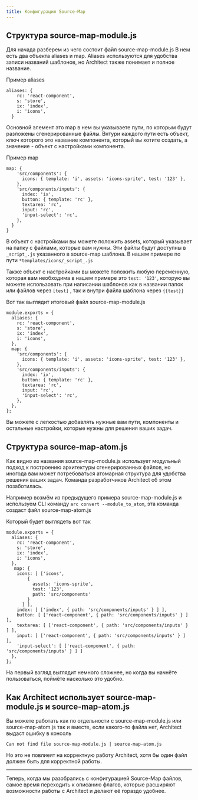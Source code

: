```yaml
---
title: Конфигурация Source-Map
---
```


## Структура source-map-module.js

Для начада разберем из чего состоит файл source-map-module.js
В нем есть два объекта aliases и map. Aliases используются 
для удобства записи названий шаблонов, но Architect также понимает и полное название.

Пример aliases
```shell
aliases: {
    rc: 'react-component',
    s: 'store',
    ix: 'index',
    i: 'icons',
  }
```
Основной элемент это map в нем вы указываете пути, по которым будут разложены
сгенерированные файлы. Внтури каждого пути есть объект, ключ которого это название 
компонента, который вы хотите создать, а значение - объект с настройками компонента.

Пример map
```shell
map: {
    'src/components': {
      icons: { template: 'i', assets: 'icons-sprite', test: '123' },
    },
    'src/components/inputs': {
      index: 'ix',
      button: { template: 'rc' },
      textarea: 'rc',
      input: 'rc',
      'input-select': 'rc',
    },
  }
}
```
В объект с настройками вы можете положить assets, 
который указывает на папку с файлами, которые вам нужны. Эти файлы будут доступны
в `_script_.js` указанного в source-map шаблона. В нашем примере по пути 
`*templates/icons/_script_.js`

Также объект с настройками вы можете положить любую переменную, которая
вам необходима в нашем примере это `test: '123'`, которую вы можете использовать
при написании шаблонов как в названии папок или файлов через `[test]` , так и внутри 
файла шаблона через `{{test}}`

Вот так выглядит итоговый файл source-map-module.js
```shell
module.exports = {
  aliases: {
    rc: 'react-component',
    s: 'store',
    ix: 'index',
    i: 'icons',
  },
  map: {
    'src/components': {
      icons: { template: 'i', assets: 'icons-sprite', test: '123' },
    },
    'src/components/inputs': {
      index: 'ix',
      button: { template: 'rc' },
      textarea: 'rc',
      input: 'rc',
      'input-select': 'rc',
    },
  },
};
```

Вы можете с легкостью добавлять нужные вам пути, компоненты и остальные настройки, 
которые нужны для решения ваших задач.

## Структура source-map-atom.js

Как видно из названия source-map-module.js использует модульный подход к построению
архитектуры сгенерированных файлов, но иногода вам может потребоваться атомарная 
структура для удобства решения ваших задач. Команда разработчиков Architect об этом 
позаботилась.

Например возмём из предыдущего примера source-map-module.js и используем CLI 
команду `arc convert --module_to_atom`, эта команда создаст файл source-map-atom.js

Который будет выглядеть вот так
```shell
module.exports = {
  aliases: {
    rc: 'react-component',
    s: 'store',
    ix: 'index',
    i: 'icons',
  },
   map: {
    icons: [ ['icons',
        {
          assets: 'icons-sprite',
          test: '123',
          path: 'src/components'
        }
      ] ],
    index: [ ['index', { path: 'src/components/inputs' } ] ],
    button: [ ['react-component', { path: 'src/components/inputs' } ] ],
    textarea: [ ['react-component', { path: 'src/components/inputs' } ] ],
    input: [ ['react-component', { path: 'src/components/inputs' } ] ],
    'input-select': [ ['react-component', { path: 'src/components/inputs' } ] ]
  },
};
```

На первый взгляд выглядит немного сложнее, но когда вы начнёте пользоваться, поймёте
насколько это удобно.

## Как Architect использует source-map-module.js и source-map-atom.js

Вы можете работать как по отдельности с source-map-module.js или source-map-atom.js
так и вместе, если какого-то файла нет, Architect выдаст ошибку в консоль 

`Can not find file source-map-module.js | source-map-atom.js`

Но это не повлиеят на корректную работу Architect, хотя бы один файл должен быть для
корректной работы.
***
Теперь, когда мы разобрались с конфигурацией Source-Map файлов, самое время переходить
к описанию флагов, которые расширяют возможности работы с Architect
и делают её гораздо удобнее.